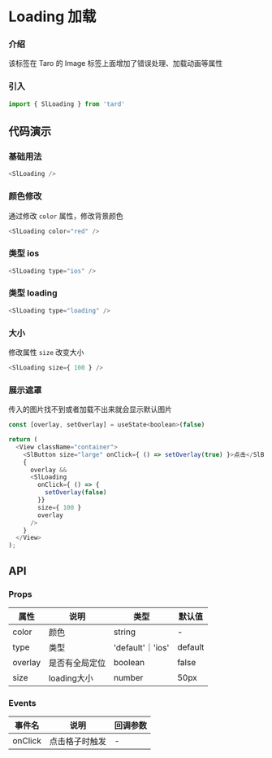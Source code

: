 
# Loading 加载
### 介绍
该标签在 Taro 的 Image 标签上面增加了错误处理、加载动画等属性
### 引入
```js
import { SlLoading } from 'tard'
```
## 代码演示
### 基础用法
```js
<SlLoading />  
```
### 颜色修改
通过修改 `color` 属性，修改背景颜色
```js
<SlLoading color="red" />
```

### 类型 ios
```js
<SlLoading type="ios" />
```

### 类型 loading
```js
<SlLoading type="loading" />
```

### 大小
修改属性 `size` 改变大小
```js
<SlLoading size={ 100 } />
```

### 展示遮罩
传入的图片找不到或者加载不出来就会显示默认图片
```js
const [overlay, setOverlay] = useState<boolean>(false)

return (
  <View className="container">  
    <SlButton size="large" onClick={ () => setOverlay(true) }>点击</SlButton>
    {
      overlay && 
      <SlLoading 
        onClick={ () => {
          setOverlay(false) 
        }} 
        size={ 100 } 
        overlay 
      />
    }
  </View>
);
```

## API
### Props
|  属性   | 说明  | 类型 | 默认值 |
|  ----  | ----  | ---- | ---- |
| color | 颜色 | string | - |
| type | 类型 | 'default'｜'ios' | default |
| overlay | 是否有全局定位 | boolean | false |
| size | loading大小 | number | 50px |

### Events
|  事件名   | 说明  | 回调参数 |
|  ----  | ----  | ---- |
| onClick | 点击格子时触发 | - |